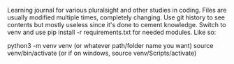 Learning journal for various pluralsight and other studies in coding. Files are usually modified multiple times, completely changing. Use git history to see contents but mostly useless since it's done to cement knowledge. Switch to venv and use pip install -r requirements.txt for needed modules. Like so:

python3 -m venv venv (or whatever path/folder name you want)
source venv/bin/activate (or if on windows, source venv/Scripts/activate)
